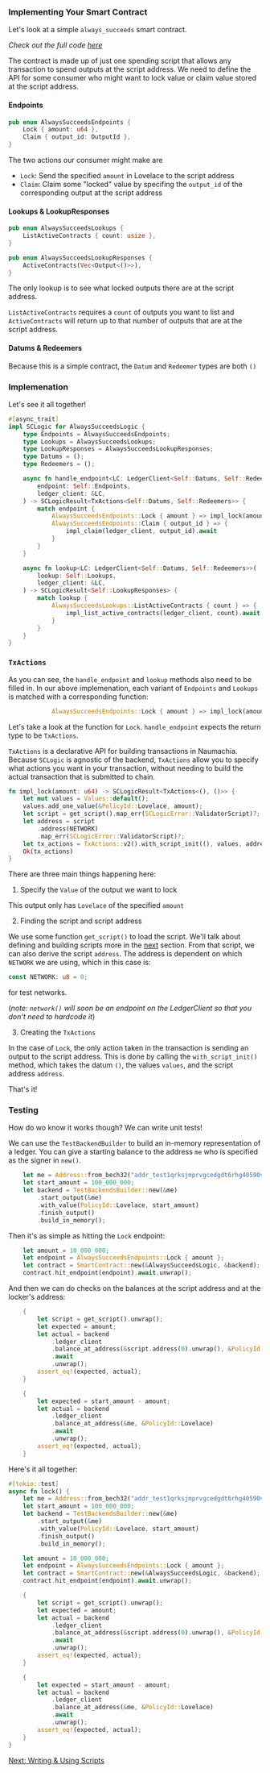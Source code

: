 ### Implementing Your Smart Contract

Let's look at a simple `always_succeeds` smart contract.

*Check out the full code [here](../../sample-dApps/always-succeeds-contract/src/logic.rs)*

The contract is made up of just one spending script that allows any transaction to spend outputs at the script address.
We need to define the API for some consumer who might want to lock value or claim value stored at the script address.

#### Endpoints

```rust
pub enum AlwaysSucceedsEndpoints {
    Lock { amount: u64 },
    Claim { output_id: OutputId },
}
```

The two actions our consumer might make are 
- `Lock`: Send the specified `amount` in Lovelace to the script address
- `Claim`: Claim some "locked" value by specifing the `output_id` of the corresponding output at the script address

#### Lookups & LookupResponses

```rust
pub enum AlwaysSucceedsLookups {
    ListActiveContracts { count: usize },
}

pub enum AlwaysSucceedsLookupResponses {
    ActiveContracts(Vec<Output<()>>),
}
```

The only lookup is to see what locked outputs there are at the script address.

`ListActiveContracts` requires a `count` of outputs you want to list and `ActiveContracts` will return up to that
number of outputs that are at the script address.

#### Datums & Redeemers

Because this is a simple contract, the `Datum` and `Redeemer` types are both `()`

### Implemenation

Let's see it all together!

```rust
#[async_trait]
impl SCLogic for AlwaysSucceedsLogic {
    type Endpoints = AlwaysSucceedsEndpoints;
    type Lookups = AlwaysSucceedsLookups;
    type LookupResponses = AlwaysSucceedsLookupResponses;
    type Datums = ();
    type Redeemers = ();

    async fn handle_endpoint<LC: LedgerClient<Self::Datums, Self::Redeemers>>(
        endpoint: Self::Endpoints,
        ledger_client: &LC,
    ) -> SCLogicResult<TxActions<Self::Datums, Self::Redeemers>> {
        match endpoint {
            AlwaysSucceedsEndpoints::Lock { amount } => impl_lock(amount),
            AlwaysSucceedsEndpoints::Claim { output_id } => {
                impl_claim(ledger_client, output_id).await
            }
        }
    }

    async fn lookup<LC: LedgerClient<Self::Datums, Self::Redeemers>>(
        lookup: Self::Lookups,
        ledger_client: &LC,
    ) -> SCLogicResult<Self::LookupResponses> {
        match lookup {
            AlwaysSucceedsLookups::ListActiveContracts { count } => {
                impl_list_active_contracts(ledger_client, count).await
            }
        }
    }
}
```

### `TxActions`

As you can see, the `handle_endpoint` and `lookup` methods also need to be filled in. In our above implemenation, each
variant of `Endpoints` and `Lookups` is matched with a corresponding function:

```rust
            AlwaysSucceedsEndpoints::Lock { amount } => impl_lock(amount),
```

Let's take a look at the function for `Lock`. `handle_endpoint` expects the return type to be `TxActions`.

`TxActions` is a declarative API for building transactions in Naumachia. Because `SCLogic` is agnostic of the backend,
`TxActions` allow you to specify what actions you want in your transaction, without needing to build the actual
transaction that is submitted to chain.

```rust
fn impl_lock(amount: u64) -> SCLogicResult<TxActions<(), ()>> {
    let mut values = Values::default();
    values.add_one_value(&PolicyId::Lovelace, amount);
    let script = get_script().map_err(SCLogicError::ValidatorScript)?;
    let address = script
        .address(NETWORK)
        .map_err(SCLogicError::ValidatorScript)?;
    let tx_actions = TxActions::v2().with_script_init((), values, address);
    Ok(tx_actions)
}
```



There are three main things happening here:
1. Specify the `Value` of the output we want to lock

This output only has `Lovelace` of the specified `amount`

2. Finding the script and script address

We use some function `get_script()` to load the script. We'll talk about defining and building scripts
more in the [next](SCRIPTS.md) section. From that script, we can also derive the script `address`.
The address is dependent on which `NETWORK` we are using, which in this case is:

```rust
const NETWORK: u8 = 0;
```

for test networks.

(*note: `network()` will soon be an endpoint on the LedgerClient so that you don't need to hardcode it*)

3. Creating the `TxActions`

In the case of `Lock`, the only action taken in the transaction is sending an output to the script address. This is 
done by calling the `with_script_init()` method, which takes the datum `()`, the values `values`, 
and the script address `address`.

That's it!

### Testing

How do wo know it works though? We can write unit tests!

We can use the `TestBackendBuilder` to build an in-memory representation of a ledger. You can give a
starting balance to the address `me` who is specified as the signer in `new()`.

```rust
    let me = Address::from_bech32("addr_test1qrksjmprvgcedgdt6rhg40590vr6exdzdc2hm5wc6pyl9ymkyskmqs55usm57gflrumk9kd63f3ty6r0l2tdfwfm28qs0rurdr").unwrap();
    let start_amount = 100_000_000;
    let backend = TestBackendsBuilder::new(&me)
        .start_output(&me)
        .with_value(PolicyId::Lovelace, start_amount)
        .finish_output()
        .build_in_memory();
```

Then it's as simple as hitting the `Lock` endpoint:

```rust
    let amount = 10_000_000;
    let endpoint = AlwaysSucceedsEndpoints::Lock { amount };
    let contract = SmartContract::new(&AlwaysSucceedsLogic, &backend);
    contract.hit_endpoint(endpoint).await.unwrap();
```

And then we can do checks on the balances at the script address and at the locker's address:

```rust
    {
        let script = get_script().unwrap();
        let expected = amount;
        let actual = backend
            .ledger_client
            .balance_at_address(&script.address(0).unwrap(), &PolicyId::Lovelace)
            .await
            .unwrap();
        assert_eq!(expected, actual);
    }

    {
        let expected = start_amount - amount;
        let actual = backend
            .ledger_client
            .balance_at_address(&me, &PolicyId::Lovelace)
            .await
            .unwrap();
        assert_eq!(expected, actual);
    }
```

Here's it all together:

```rust
#[tokio::test]
async fn lock() {
    let me = Address::from_bech32("addr_test1qrksjmprvgcedgdt6rhg40590vr6exdzdc2hm5wc6pyl9ymkyskmqs55usm57gflrumk9kd63f3ty6r0l2tdfwfm28qs0rurdr").unwrap();
    let start_amount = 100_000_000;
    let backend = TestBackendsBuilder::new(&me)
        .start_output(&me)
        .with_value(PolicyId::Lovelace, start_amount)
        .finish_output()
        .build_in_memory();

    let amount = 10_000_000;
    let endpoint = AlwaysSucceedsEndpoints::Lock { amount };
    let contract = SmartContract::new(&AlwaysSucceedsLogic, &backend);
    contract.hit_endpoint(endpoint).await.unwrap();

    {
        let script = get_script().unwrap();
        let expected = amount;
        let actual = backend
            .ledger_client
            .balance_at_address(&script.address(0).unwrap(), &PolicyId::Lovelace)
            .await
            .unwrap();
        assert_eq!(expected, actual);
    }

    {
        let expected = start_amount - amount;
        let actual = backend
            .ledger_client
            .balance_at_address(&me, &PolicyId::Lovelace)
            .await
            .unwrap();
        assert_eq!(expected, actual);
    }
}
```


[Next: Writing & Using Scripts](SCRIPTS.md)
